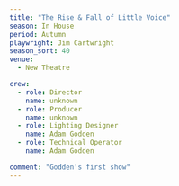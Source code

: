 ```yaml
---
title: "The Rise & Fall of Little Voice"
season: In House
period: Autumn
playwright: Jim Cartwright
season_sort: 40
venue:
  - New Theatre

crew:
  - role: Director
    name: unknown
  - role: Producer
    name: unknown
  - role: Lighting Designer
    name: Adam Godden
  - role: Technical Operator
    name: Adam Godden

comment: "Godden's first show"
---
```



